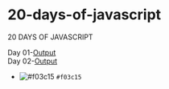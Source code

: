 # 20-days-of-javascript
20 DAYS OF JAVASCRIPT
<br />

Day 01-[Output](https://aritraroy02.github.io/20-days-of-javascript/Day-01/)
<br />
Day 02-[Output](https://aritraroy02.github.io/20-days-of-javascript/Day-02/)
- ![#f03c15](https://placehold.co/15x15/f03c15/f03c15.png) `#f03c15`
